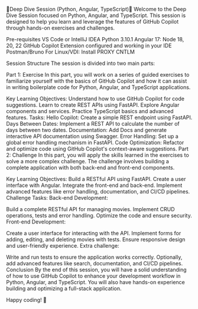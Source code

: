 🚀Deep Dive Session (Python, Angular, TypeScript)🚀
Welcome to the Deep Dive Session focused on Python, Angular, and TypeScript. This session is designed to help you learn and leverage the features of GitHub Copilot through hands-on exercises and challenges.

Pre-requisites
VS Code or IntelliJ IDEA
Python 3.10.1
Angular 17: Node 18, 20, 22
GitHub Copilot Extension configured and working in your IDE
Postman/Bruno
For Linux/VDI: Install PROXY CNTLM

Session Structure
The session is divided into two main parts:

Part 1: Exercise
In this part, you will work on a series of guided exercises to familiarize yourself with the basics of GitHub Copilot and how it can assist in writing boilerplate code for Python, Angular, and TypeScript applications.

Key Learning Objectives:
Understand how to use GitHub Copilot for code suggestions.
Learn to create REST APIs using FastAPI.
Explore Angular components and services.
Practice TypeScript basics and advanced features.
Tasks:
Hello Copilot: Create a simple REST endpoint using FastAPI.
Days Between Dates: Implement a REST API to calculate the number of days between two dates.
Documentation: Add Docs and generate interactive API documentation using Swagger.
Error Handling: Set up a global error handling mechanism in FastAPI.
Code Optimization: Refactor and optimize code using GitHub Copilot's context-aware suggestions.
Part 2: Challenge
In this part, you will apply the skills learned in the exercises to solve a more complex challenge. The challenge involves building a complete application with both back-end and front-end components.

Key Learning Objectives:
Build a RESTful API using FastAPI.
Create a user interface with Angular.
Integrate the front-end and back-end.
Implement advanced features like error handling, documentation, and CI/CD pipelines.
Challenge Tasks:
Back-end Development:

Build a complete RESTful API for managing movies.
Implement CRUD operations, tests and error handling.
Optimize the code and ensure security.
Front-end Development:

Create a user interface for interacting with the API.
Implement forms for adding, editing, and deleting movies with tests.
Ensure responsive design and user-friendly experience.
Extra challenge:

Write and run tests to ensure the application works correctly.
Optionally, add advanced features like search, documentation, and CI/CD pipelines.
Conclusion
By the end of this session, you will have a solid understanding of how to use GitHub Copilot to enhance your development workflow in Python, Angular, and TypeScript. You will also have hands-on experience building and optimizing a full-stack application.

Happy coding! 🚀